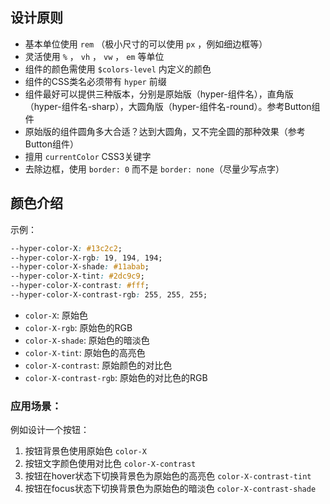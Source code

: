 ## 设计原则
- 基本单位使用 `rem` （极小尺寸的可以使用 `px` ，例如细边框等）
- 灵活使用 `%` ， `vh` ， `vw` ， `em` 等单位
- 组件的颜色需使用 `$colors-level` 内定义的颜色
- 组件的CSS类名必须带有 `hyper` 前缀
- 组件最好可以提供三种版本，分别是原始版（hyper-组件名），直角版（hyper-组件名-sharp），大圆角版（hyper-组件名-round）。参考Button组件
- 原始版的组件圆角多大合适？达到大圆角，又不完全圆的那种效果（参考Button组件）
- 擅用 `currentColor` CSS3关键字
- 去除边框，使用 `border: 0` 而不是 `border: none`（尽量少写点字）

## 颜色介绍
示例：

```css
--hyper-color-X: #13c2c2;
--hyper-color-X-rgb: 19, 194, 194;
--hyper-color-X-shade: #11abab;
--hyper-color-X-tint: #2dc9c9;
--hyper-color-X-contrast: #fff;
--hyper-color-X-contrast-rgb: 255, 255, 255;
```
- `color-X`: 原始色
- `color-X-rgb`: 原始色的RGB
- `color-X-shade`: 原始色的暗淡色
- `color-X-tint`: 原始色的高亮色
- `color-X-contrast`: 原始颜色的对比色
- `color-X-contrast-rgb`: 原始色的对比色的RGB

### 应用场景：
例如设计一个按钮：
1. 按钮背景色使用原始色 `color-X`
2. 按钮文字颜色使用对比色 `color-X-contrast`
3. 按钮在hover状态下切换背景色为原始色的高亮色 `color-X-contrast-tint`
3. 按钮在focus状态下切换背景色为原始色的暗淡色 `color-X-contrast-shade`